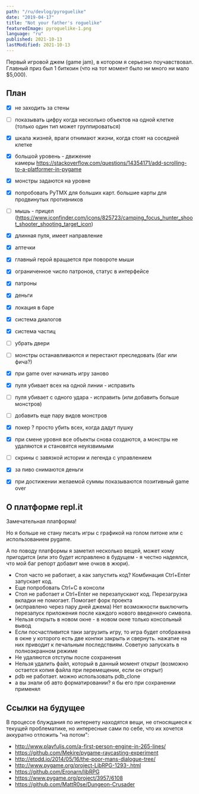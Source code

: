 ```yaml
---
path: "/ru/devlog/pyroguelike"
date: "2019-04-17"
title: "Not your father's roguelike"
featuredImage: pyroguelike-1.png
language: "ru"
published: 2021-10-13
lastModified: 2021-10-13
---
```


Первый игровой джем (game jam), в котором я серьезно поучавствовал. Главный приз был 1 биткоин (что на тот момент было ни много ни мало $5,000).

## План

- [x] не заходить за стены
- [ ] показывать цифру когда несколько объектов на одной клетке (только один тип может группироваться)
- [x] шкала жизней, враги отнимают жизни, когда стоят на соседней клетке
- [x] большой уровень - движение камеры https://stackoverflow.com/questions/14354171/add-scrolling-to-a-platformer-in-pygame
- [x] монстры задаются на уровне
- [x] попробовать PyTMX для больших карт. большие карты для продвинутых противников
- [ ] мышь - прицел (https://www.iconfinder.com/icons/825723/camping_focus_hunter_shoot_shooter_shooting_target_icon)
- [x] длинная пуля, имеет направление
- [x] аптечки
- [x] главный герой вращается при повороте мыши
- [x] ограниченное число патронов, статус в интерфейсе
- [x] патроны
- [x] деньги
- [x] локация в баре
- [x] система диалогов

- [x] система частиц
- [ ] убрать двери
- [ ] монстры останавливаются и перестают преследовать (баг или фича?)
- [x] при game over начинать игру заново
- [x] пуля убивает всех на одной линии - исправить
- [ ] пуля убивает с одного удара - исправить (или добавить больше монстров)
- [ ] добавить еще пару видов монстров

- [x] покер ? просто убить всех, когда дадут пушку
- [x] при смене уровня все объекты снова создаются, а монстры не удаляются и становятся неуязвимыми
- [ ] скрины с завязкой истории и легенда с управлением
- [x] за пиво снимаются деньги
- [x] при достижении желаемой суммы показываются позитивный game over

## О платформе repl.it

Замечательная платформа!

Но я больше не стану писать игры с графикой на голом питоне или с использованием pygame.

А по поводу платформы я заметил несколько вещей, может кому пригодится (или это будет исправлено в будущем - я честно надеялся, что мой баг репорт добавит мне очков в жюри).

- Стоп часто не работает, а как запустить код? Комбинация Ctrl+Enter запускает код.
- Еще попробовать Ctrl+C в консоли
- Стоп не работает и Ctrl+Enter не перезапускают код. Перезагрузка вкладки не помогает. Помогает форк проекта
- (исправлено через пару дней джема) Нет возможности выключить перезапуск приложения после каждого нового введенного символа.
- Нельзя открыть в новом окне - в новом окне только консольный вывод
- Если посчастливится таки загрузить игру, то игра будет отображена в окне у которого есть две конпки закрыть и свернуть. нажатие на них приводит к печальным последствиям. Советую запускать в полноэкранном режиме
- Не удаляются отступы после сохранения
- Нельзя удалить файл, который в данный момент открыт (возможно остается копия файла при перемещении, если он открыт)
- pdb не работает. можно использовать pdb_clone
- а вы знали об авто форматировании? я бы его при сохранении применял

## Ссылки на будущее

В процессе блуждания по интернету находятся вещи, не относящиеся к текущей проблематике, но интересные сами по себе, что их хочется аккуратно отложить "на потом":

- http://www.playfuljs.com/a-first-person-engine-in-265-lines/
- https://github.com/Mekire/pygame-raycasting-experiment
- http://etodd.io/2014/05/16/the-poor-mans-dialogue-tree/
- http://www.pygame.org/project-LibRPG-1293-.html
- https://github.com/Eronarn/libRPG
- https://www.pygame.org/project/3957/6108
- https://github.com/MattR0se/Dungeon-Crusader